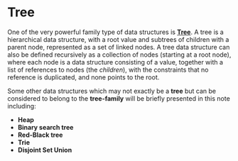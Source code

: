 # Tree

One of the very powerful family type of data structures is [**Tree**](https://en.wikipedia.org/wiki/Tree_%28data_structure%29). A tree is a hierarchical data structure, with a root value and subtrees of children with a parent node, represented as a set of linked nodes. A tree data structure can also be defined recursively as a collection of nodes \(starting at a root node\), where each node is a data structure consisting of a value, together with a list of references to nodes \(the _children_\), with the constraints that no reference is duplicated, and none points to the root.

Some other data structures which may not exactly be a **tree** but can be considered to belong to the **tree-family** will be briefly presented in this note including:

* **Heap**
* **Binary search tree**
* **Red-Black tree**
* **Trie**
* **Disjoint Set Union**

